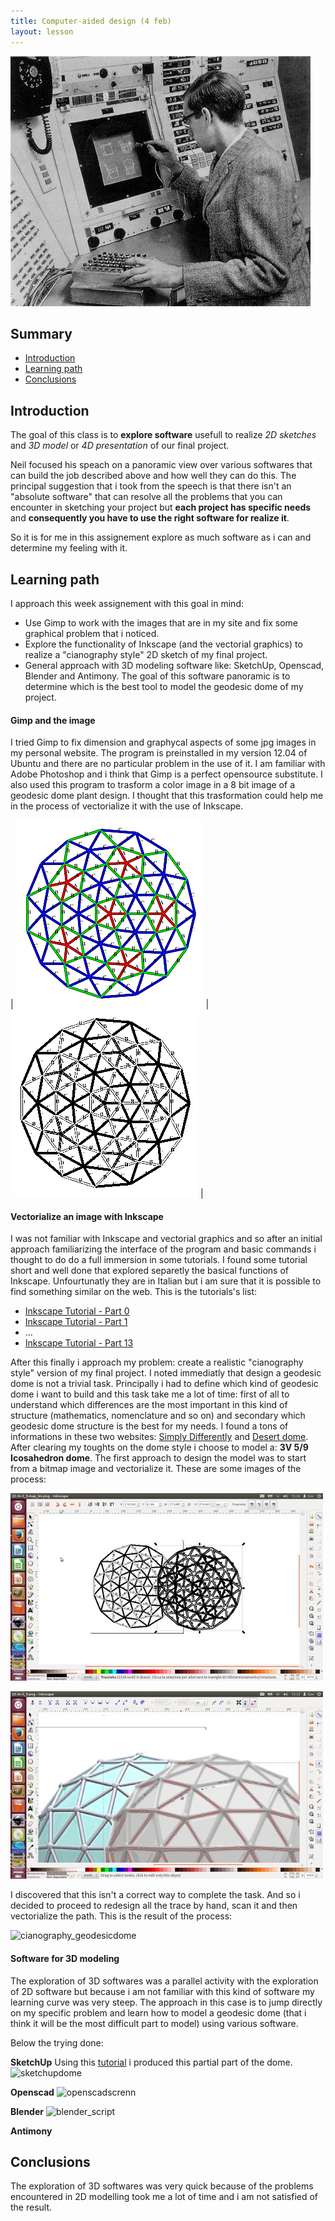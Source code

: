 ```yaml
---
title: Computer-aided design (4 feb)
layout: lesson
---
```


![cad hystory](./cadhystory.jpg)

## Summary

- [Introduction](#introduction)
- [Learning path](#learningpath)
- [Conclusions](#conclusion)

## Introduction
The goal of this class is to **explore software** usefull to realize *2D sketches* and *3D model* or *4D presentation* of our final project. 

Neil focused his speach on a panoramic view over various softwares that can build the job described above and how well they can do this. The principal suggestion that i took from the speech is that there isn't an "absolute software" that can resolve all the problems that you can encounter in sketching your project but **each project has specific needs** and **consequently you have to use the right software for realize it**.

So it is for me in this assignement explore as much software as i can and determine my feeling with it.

## Learning path
I approach this week assignement with this goal in mind:
- Use Gimp to work with the images that are in my site and fix some graphical problem that i noticed.
- Explore the functionality of Inkscape (and the vectorial graphics) to realize a "cianography style" 2D sketch of my final project.
- General approach with 3D modeling software like: SketchUp, Openscad, Blender and Antimony. The goal of this software panoramic is to determine which is the best tool to model the geodesic dome of my project.

#### Gimp and the image
I tried Gimp to fix dimension and graphycal aspects of some jpg images in my personal website. The program is preinstalled in my version 12.04 of Ubuntu and there are no particular problem in the use of it.
I am familiar with Adobe Photoshop and i think that Gimp is a perfect opensource substitute.
I also used this program to trasform a color image in a 8 bit image of a geodesic dome plant design. I thought that this trasformation could help me in the process of vectorialize it with the use of Inkscape.

| ![geodesic dome color](./22-3v-5_9.map.png) | ![geodesic dome color](./22-3v-5_9.map_bn.png) |

#### Vectorialize an image with Inkscape
I was not familiar with Inkscape and vectorial graphics and so after an initial approach familiarizing the interface of the program and basic commands i thought to do do a full immersion in some tutorials. I found some tutorial short and well done that explored separetly the basical functions of Inkscape. Unfourtunatly they are in Italian but i am sure that it is possible to find something similar on the web. This is the tutorials's list:

- [Inkscape Tutorial - Part 0](https://www.youtube.com/watch?v=Mcxkx02FikI)
- [Inkscape Tutorial - Part 1](https://www.youtube.com/watch?v=1HRQgKF2RIM)
- ...
- [Inkscape Tutorial - Part 13](https://www.youtube.com/watch?v=_hUfV_-2TNM)

After this finally i approach my problem: create a realistic "cianography style" version of my final project. I noted immediatly that design a geodesic dome is not a trivial task.
Principally i had to define which kind of geodesic dome i want to build and this task take me a lot of time: first of all to understand which differences are the most important in this kind of structure (mathematics, nomenclature and so on) and secondary which geodesic dome structure is the best for my needs.
I found a tons of informations in these two websites: [Simply Differently](https://simplydifferently.org/Geodesic_Dome_Notes?page=3#3V%204/9%20Icosahedron%20Dome) and [Desert dome](http://www.desertdomes.com/).
After clearing my toughts on the dome style i choose to model a: **3V 5/9 Icosahedron dome**.
The first approach to design the model was to start from a bitmap image and vectorialize it. These are some images of the process:

![VectorializeTry1](./ImageVectorialized.jpg)

![VectorializeTry2](./VectorializeDome2.jpg)

I discovered that this isn't a correct way to complete the task. And so i decided to proceed to redesign all the trace by hand, scan it and then vectorialize the path. This is the result of the process:

![cianography_geodesicdome](./)



#### Software for 3D modeling
The exploration of 3D softwares was a parallel activity with the exploration of 2D software but because i am not familiar with this kind of software my learning curve was very steep. 
The approach in this case is to jump directly on my specific problem and learn how to model a geodesic dome (that i think it will be the most difficult part to model) using various software.

Below the trying done:

**SketchUp**
Using this [tutorial](http://www.instructables.com/id/Construct-Geodesic-Spheres-on-Google-SketchUp/) i produced this partial part of the dome.
![sketchupdome](./)

**Openscad**
![openscadscrenn](./)

**Blender**
![blender_script](./)

**Antimony**



## Conclusions

The exploration of 3D softwares was very quick because of the problems encountered in 2D modelling took me a lot of time and i am not satisfied of the result.

